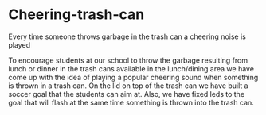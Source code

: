 # Cheering-trash-can
Every time someone throws garbage in the trash can a cheering noise is played 

To encourage students at our school to throw the garbage resulting from lunch or dinner in the trash cans available in the lunch/dining area we have come up with the idea of playing a popular cheering sound when something is thrown in a trash can. 
On the lid on top of the trash can we have built a soccer goal that the students can aim at. Also, we have fixed leds to the goal that will flash at the same time something is thrown into the trash can.
